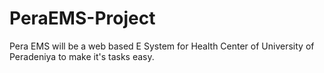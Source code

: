 # PeraEMS-Project
Pera EMS will be a web based E System for Health Center of University of Peradeniya to make it's tasks easy. 
